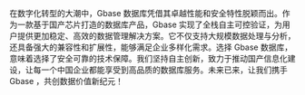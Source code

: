 在数字化转型的大潮中，Gbase 数据库凭借其卓越性能和安全特性脱颖而出。作为一款基于国产芯片打造的数据库产品，Gbase 实现了全栈自主可控验证，为用户提供更加稳定、高效的数据管理解决方案。它不仅支持大规模数据处理与分析，还具备强大的兼容性和扩展性，能够满足企业多样化需求。选择 Gbase 数据库，意味着选择了安全可靠的技术保障。我们坚持自主创新，致力于推动国产信息化建设，让每一个中国企业都能享受到高品质的数据库服务。未来已来，让我们携手 Gbase ，共创数据价值新纪元！